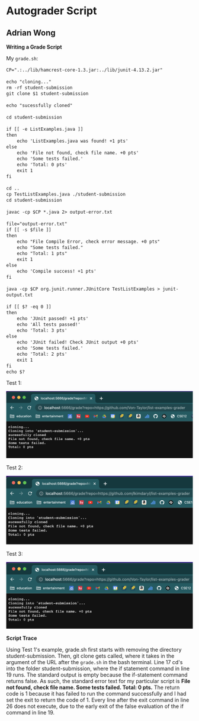 # Autograder Script
## Adrian Wong

**Writing a Grade Script**

My `grade.sh`:

```
CP=".:../lib/hamcrest-core-1.3.jar:../lib/junit-4.13.2.jar"

echo "cloning..."
rm -rf student-submission
git clone $1 student-submission

echo "sucessfully cloned"

cd student-submission

if [[ -e ListExamples.java ]]
then
    echo 'ListExamples.java was found! +1 pts'
else
    echo 'File not found, check file name. +0 pts'
    echo 'Some tests failed.'
    echo 'Total: 0 pts'
    exit 1
fi

cd ..
cp TestListExamples.java ./student-submission
cd student-submission

javac -cp $CP *.java 2> output-error.txt

file="output-error.txt"
if [[ -s $file ]]
then
    echo "File Compile Error, check error message. +0 pts"
    echo "Some tests failed."
    echo "Total: 1 pts"
    exit 1
else
    echo 'Compile success! +1 pts'
fi

java -cp $CP org.junit.runner.JUnitCore TestListExamples > junit-output.txt

if [[ $? -eq 0 ]]
then
    echo 'JUnit passed! +1 pts'
    echo 'All tests passed!'
    echo 'Total: 3 pts'
else
    echo 'JUnit failed! Check JUnit output +0 pts'
    echo 'Some tests failed.'
    echo 'Total: 2 pts'
    exit 1
fi
echo $?

```

Test 1:

![Image](https://github.com/adrianwongg1/cse15l-lab-reports/blob/main/CSE15L%20pictures/Screenshot%202022-11-28%20at%2010.03.41%20AM.png?raw=true)


Test 2:

![Image](https://github.com/adrianwongg1/cse15l-lab-reports/blob/main/CSE15L%20pictures/Screenshot%202022-11-28%20at%2010.04.30%20AM.png?raw=true)

Test 3:

![Image](https://github.com/adrianwongg1/cse15l-lab-reports/blob/main/CSE15L%20pictures/Screenshot%202022-11-28%20at%2010.03.53%20AM.png?raw=true)


**Script Trace**

Using Test 1's example, grade.sh first starts with removing the directory student-submission. Then,
git clone gets called, where it takes in the argument of the URL after the `grade.sh` in the bash terminal.
Line 17 cd's into the folder student-submission, where the if statement command in line 19 runs. The standard output 
is empty because the if-statement command returns false. As such, the standard error text for my particular script
is **File not found, check file name. Some tests failed. Total: 0 pts.** The return code is 1 because it has failed 
to run the command successfully and I had set the exit to return the code of 1. Every line after the exit command in 
line 26 does not execute, due to the early exit of the false evaluation of the if command in line 19. 

